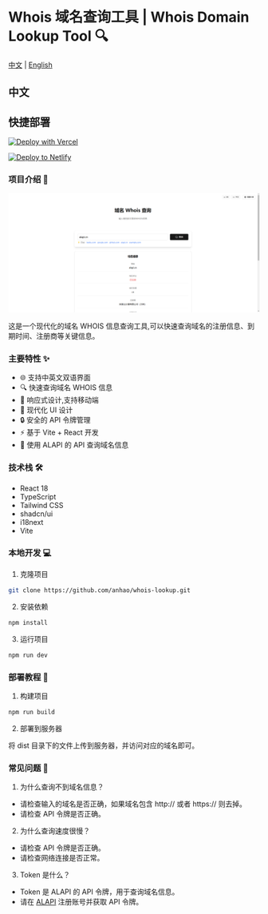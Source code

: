 # Whois 域名查询工具 | Whois Domain Lookup Tool 🔍

[中文](/README.md) | [English](/README_en.md)

## 中文

## 快捷部署

 [![Deploy with Vercel](https://vercel.com/button)](https://vercel.com/new/clone?repository-url=https://github.com/anhao/whois-lookup&demo-title=域名Whois查询工具&demo-description=一个现代化的域名WHOIS信息查询工具,可以快速查询域名的注册信息、到期时间、注册商等关键信息。&demo-url=https://www.alapi.cn)


 [![Deploy to Netlify](https://www.netlify.com/img/deploy/button.svg)](https://app.netlify.com/start/deploy?repository=https://github.com/anhao/whois-lookup)


### 项目介绍 📝

![Whois 域名查询工具](./images/whois.png)

这是一个现代化的域名 WHOIS 信息查询工具,可以快速查询域名的注册信息、到期时间、注册商等关键信息。

### 主要特性 ✨

- 🌐 支持中英文双语界面
- 🔍 快速查询域名 WHOIS 信息
- 📱 响应式设计,支持移动端
- 🎨 现代化 UI 设计
- 🔒 安全的 API 令牌管理
- ⚡ 基于 Vite + React 开发
- 🌟 使用 ALAPI 的 API 查询域名信息

### 技术栈 🛠️

- React 18
- TypeScript
- Tailwind CSS
- shadcn/ui
- i18next
- Vite

### 本地开发 💻

1. 克隆项目

```bash
git clone https://github.com/anhao/whois-lookup.git
```

2. 安装依赖

```bash
npm install
```

3. 运行项目

```bash
npm run dev
```

### 部署教程 🚀

1. 构建项目 

```bash
npm run build
```


2. 部署到服务器

将 dist 目录下的文件上传到服务器，并访问对应的域名即可。

### 常见问题 🤔

1. 为什么查询不到域名信息？

- 请检查输入的域名是否正确，如果域名包含 http:// 或者 https:// 则去掉。
- 请检查 API 令牌是否正确。

2. 为什么查询速度很慢？

- 请检查 API 令牌是否正确。
- 请检查网络连接是否正常。


3. Token 是什么？

- Token 是 ALAPI 的 API 令牌，用于查询域名信息。
- 请在 [ALAPI](https://www.alapi.cn/) 注册账号并获取 API 令牌。



